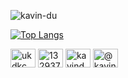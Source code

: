 
<p align="left"> <img src="https://komarev.com/ghpvc/?username=kavin-du&label=Profile%20views&color=0e75b6&style=flat" alt="kavin-du" /> </p>


[![Top Langs](https://github-readme-stats.vercel.app/api/top-langs/?username=kavin-du&layout=compact&hide=jupyter%20notebook)](https://github.com/anuraghazra/github-readme-stats)

<p align="left">
<a href="https://www.hackerrank.com/ukdkcm" target="blank"><img align="center" src="https://raw.githubusercontent.com/rahuldkjain/github-profile-readme-generator/master/src/images/icons/Social/hackerrank.svg" alt="ukdkcm" height="30" width="40" /></a>
<a href="https://stackoverflow.com/users/13293773" target="blank"><img align="center" src="https://raw.githubusercontent.com/rahuldkjain/github-profile-readme-generator/master/src/images/icons/Social/stack-overflow.svg" alt="13293773" height="30" width="40" /></a>
<a href="https://kaggle.com/kavinduchamith" target="blank"><img align="center" src="https://raw.githubusercontent.com/rahuldkjain/github-profile-readme-generator/master/src/images/icons/Social/kaggle.svg" alt="kavinduchamith" height="30" width="40" /></a>
<a href="https://medium.com/@kavin-du" target="blank"><img align="center" src="https://raw.githubusercontent.com/rahuldkjain/github-profile-readme-generator/master/src/images/icons/Social/medium.svg" alt="@kavin-du" height="30" width="40" /></a>
</p>
